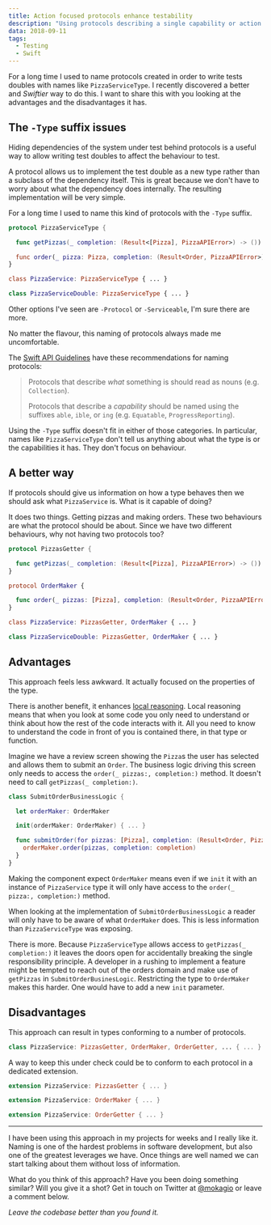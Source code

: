```yaml
---
title: Action focused protocols enhance testability 
description: "Using protocols describing a single capability or action that can be performed enhance local reasoning and testability"
data: 2018-09-11
tags:
  - Testing
  - Swift
---
```


For a long time I used to name protocols created in order to write tests doubles with names like `PizzaServiceType`. I recently discovered a better and _Swiftier_ way to do this. I want to share this with you looking at the advantages and the disadvantages it has.

## The `-Type` suffix issues

Hiding dependencies of the system under test behind protocols is a useful way to allow writing test doubles to affect the behaviour to test.

A protocol allows us to implement the test double as a new type rather than a subclass of the dependency itself. This is great because we don't have to worry about what the dependency does internally. The resulting implementation will be very simple.

For a long time I used to name this kind of protocols with the `-Type` suffix.

```swift
protocol PizzaServiceType {

  func getPizzas(_ completion: (Result<[Pizza], PizzaAPIError>) -> ()) { ... }

  func order(_ pizza: Pizza, completion: (Result<Order, PizzaAPIError>) -> ()) { ... }
}

class PizzaService: PizzaServiceType { ... }

class PizzaServiceDouble: PizzaServiceType { ... }
```

Other options I've seen are `-Protocol` or `-Serviceable`, I'm sure there are more.

No matter the flavour, this naming of protocols always made me uncomfortable.

The [Swift API Guidelines](https://swift.org/documentation/api-design-guidelines/) have these recommendations for naming protocols:

> Protocols that describe _what_ something is should read as nouns (e.g. `Collection`).
>
> Protocols that describe a _capability_ should be named using the suffixes `able`, `ible`, or `ing` (e.g. `Equatable`, `ProgressReporting`).

Using the `-Type` suffix doesn't fit in either of those categories. In particular, names like `PizzaServiceType` don't tell us anything about what the type is or the capabilities it has. They don't focus on behaviour.

## A better way

If protocols should give us information on how a type behaves then we should ask what `PizzaService` is. What is it capable of doing?

It does two things. Getting pizzas and making orders. These two behaviours are what the protocol should be about. Since we have two different behaviours, why not having two protocols too?

```swift
protocol PizzasGetter {

  func getPizzas(_ completion: (Result<[Pizza], PizzaAPIError>) -> ()) { ... }
}

protocol OrderMaker {

  func order(_ pizzas: [Pizza], completion: (Result<Order, PizzaAPIError>) -> ()) { ... }
}

class PizzaService: PizzasGetter, OrderMaker { ... }

class PizzaServiceDouble: PizzasGetter, OrderMaker { ... }
```

## Advantages

This approach feels less awkward. It actually focused on the properties of the type.

There is another benefit, it enhances [local reasoning](https://developer.apple.com/videos/play/wwdc2016/419/?time=41). Local reasoning means that when you look at some code you only need to understand or think about how the rest of the code interacts with it. All you need to know to understand the code in front of you is contained there, in that type or function.

Imagine we have a review screen showing the `Pizza`s the user has selected and allows them to submit an `Order`. The business logic driving this screen only needs to access the `order(_ pizzas:, completion:)` method. It doesn't need to call `getPizzas(_ completion:)`.

```swift
class SubmitOrderBusinessLogic {

  let orderMaker: OrderMaker

  init(orderMaker: OrderMaker) { ... }

  func submitOrder(for pizzas: [Pizza], completion: (Result<Order, PizzaAPIError>) -> ()) {
    orderMaker.order(pizzas, completion: completion)
  }
}
```

Making the component expect `OrderMaker` means even if we `init` it with an instance of `PizzaService` type it will only have access to the `order(_ pizza:, completion:)` method.

When looking at the implementation of `SubmitOrderBusinessLogic` a reader will only have to be aware of what `OrderMaker` does. This is less information than `PizzaServiceType` was exposing.

There is more. Because `PizzaServiceType` allows access to `getPizzas(_ completion:)` it leaves the doors open for accidentally breaking the single responsibility principle. A developer in a rushing to implement a feature might be tempted to reach out of the orders domain and make use of `getPizzas` in `SubmitOrderBusinesLogic`. Restricting the type to `OrderMaker` makes this harder. One would have to add a new `init` parameter.

## Disadvantages

This approach can result in types conforming to a number of protocols.

```swift
class PizzaService: PizzasGetter, OrderMaker, OrderGetter, ... { ... }
```

A way to keep this under check could be to conform to each protocol in a dedicated extension.

```swift
extension PizzaService: PizzasGetter { ... }

extension PizzaService: OrderMaker { ... }

extension PizzaService: OrderGetter { ... }
```

---

I have been using this approach in my projects for weeks and I really like it. Naming is one of the hardest problems in software development, but also one of the greatest leverages we have. Once things are well named we can start talking about them without loss of information.

What do you think of this approach? Have you been doing something similar? Will you give it a shot? Get in touch on Twitter at [@mokagio](https://twitter.com/mokagio) or leave a comment below.

_Leave the codebase better than you found it._
